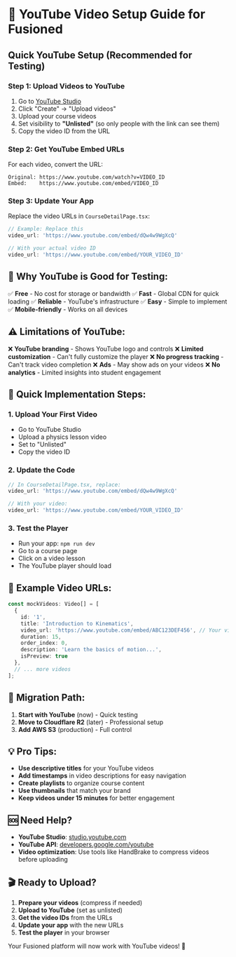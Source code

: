 # 🎥 YouTube Video Setup Guide for Fusioned

## Quick YouTube Setup (Recommended for Testing)

### Step 1: Upload Videos to YouTube
1. Go to [YouTube Studio](https://studio.youtube.com)
2. Click "Create" → "Upload videos"
3. Upload your course videos
4. Set visibility to **"Unlisted"** (so only people with the link can see them)
5. Copy the video ID from the URL

### Step 2: Get YouTube Embed URLs
For each video, convert the URL:
```
Original: https://www.youtube.com/watch?v=VIDEO_ID
Embed:    https://www.youtube.com/embed/VIDEO_ID
```

### Step 3: Update Your App
Replace the video URLs in `CourseDetailPage.tsx`:

```typescript
// Example: Replace this
video_url: 'https://www.youtube.com/embed/dQw4w9WgXcQ'

// With your actual video ID
video_url: 'https://www.youtube.com/embed/YOUR_VIDEO_ID'
```

## 🎯 **Why YouTube is Good for Testing:**

✅ **Free** - No cost for storage or bandwidth
✅ **Fast** - Global CDN for quick loading
✅ **Reliable** - YouTube's infrastructure
✅ **Easy** - Simple to implement
✅ **Mobile-friendly** - Works on all devices

## ⚠️ **Limitations of YouTube:**

❌ **YouTube branding** - Shows YouTube logo and controls
❌ **Limited customization** - Can't fully customize the player
❌ **No progress tracking** - Can't track video completion
❌ **Ads** - May show ads on your videos
❌ **No analytics** - Limited insights into student engagement

## 🚀 **Quick Implementation Steps:**

### 1. Upload Your First Video
- Go to YouTube Studio
- Upload a physics lesson video
- Set to "Unlisted"
- Copy the video ID

### 2. Update the Code
```typescript
// In CourseDetailPage.tsx, replace:
video_url: 'https://www.youtube.com/embed/dQw4w9WgXcQ'

// With your video:
video_url: 'https://www.youtube.com/embed/YOUR_VIDEO_ID'
```

### 3. Test the Player
- Run your app: `npm run dev`
- Go to a course page
- Click on a video lesson
- The YouTube player should load

## 📝 **Example Video URLs:**

```typescript
const mockVideos: Video[] = [
  {
    id: '1',
    title: 'Introduction to Kinematics',
    video_url: 'https://www.youtube.com/embed/ABC123DEF456', // Your video ID
    duration: 15,
    order_index: 0,
    description: 'Learn the basics of motion...',
    isPreview: true
  },
  // ... more videos
];
```

## 🔄 **Migration Path:**

1. **Start with YouTube** (now) - Quick testing
2. **Move to Cloudflare R2** (later) - Professional setup
3. **Add AWS S3** (production) - Full control

## 💡 **Pro Tips:**

- **Use descriptive titles** for your YouTube videos
- **Add timestamps** in video descriptions for easy navigation
- **Create playlists** to organize course content
- **Use thumbnails** that match your brand
- **Keep videos under 15 minutes** for better engagement

## 🆘 **Need Help?**

- **YouTube Studio**: [studio.youtube.com](https://studio.youtube.com)
- **YouTube API**: [developers.google.com/youtube](https://developers.google.com/youtube)
- **Video optimization**: Use tools like HandBrake to compress videos before uploading

## 🎬 **Ready to Upload?**

1. **Prepare your videos** (compress if needed)
2. **Upload to YouTube** (set as unlisted)
3. **Get the video IDs** from the URLs
4. **Update your app** with the new URLs
5. **Test the player** in your browser

Your Fusioned platform will now work with YouTube videos! 🚀
